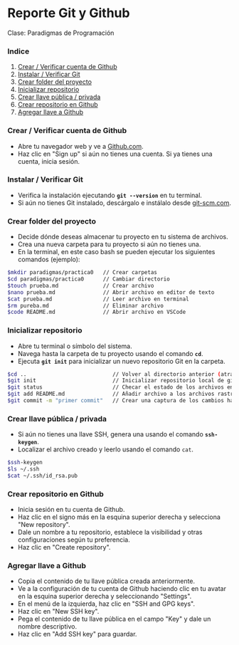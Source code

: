 # Reporte Git y Github

Clase: Paradigmas de Programación

### Indice

1. [Crear / Verificar cuenta de Github](###Crear-Verificar-cuenta-de-Github)
2. [Instalar / Verificar Git](###Instalar-/-Verificar-Git)
3. [Crear folder del proyecto](###Crear-folder-del-proyecto)
4. [Inicializar repositorio](###Inicializar-repositorio)
5. [Crear llave pública / privada](###Crear-llave-pública-/-privada)
6. [Crear repositorio en Github](###Crear-repositorio-en-Github)
7. [Agregar llave a Github](###Agregar-llave-a-Github)

### Crear / Verificar cuenta de Github

- Abre tu navegador web y ve a [Github.com](https://github.com/).
- Haz clic en "Sign up" si aún no tienes una cuenta. Si ya tienes una cuenta, inicia sesión.

### Instalar / Verificar Git

- Verifica la instalación ejecutando **`git --version`** en tu terminal.
- Si aún no tienes Git instalado, descárgalo e instálalo desde [git-scm.com](https://git-scm.com/).

### Crear folder del proyecto

- Decide dónde deseas almacenar tu proyecto en tu sistema de archivos.
- Crea una nueva carpeta para tu proyecto si aún no tienes una.
- En la terminal, en este caso bash se pueden ejecutar los siguientes comandos (ejemplo):

```bash
$mkdir paradigmas/practica0   // Crear carpetas
$cd paradigmas/practica0      // Cambiar directorio
$touch prueba.md              // Crear archivo
$nano prueba.md               // Abrir archivo en editor de texto
$cat prueba.md                // Leer archivo en terminal
$rm pureba.md                 // Eliminar archivo
$code README.md               // Abrir archivo en VSCode
```

### Inicializar repositorio

- Abre tu terminal o símbolo del sistema.
- Navega hasta la carpeta de tu proyecto usando el comando **`cd`**.
- Ejecuta **`git init`** para inicializar un nuevo repositorio Git en la carpeta.

```bash
$cd ..                           // Volver al directorio anterior (atras)
$git init                        // Inicializar repositorio local de git
$git status                      // Checar el estado de los archivos en el repositorio
$git add README.md               // Añadir archivo a los archivos rastreados
$git commit -m "primer commit"   // Crear una captura de los cambios hasta el momento
```

### Crear llave pública / privada

- Si aún no tienes una llave SSH, genera una usando el comando **`ssh-keygen`**.
- Localizar el archivo creado y leerlo usando el comando `cat`.

```bash
$ssh-keygen
$ls ~/.ssh
$cat ~/.ssh/id_rsa.pub
```

### Crear repositorio en Github

- Inicia sesión en tu cuenta de Github.
- Haz clic en el signo más en la esquina superior derecha y selecciona "New repository".
- Dale un nombre a tu repositorio, establece la visibilidad y otras configuraciones según tu preferencia.
- Haz clic en "Create repository".

### Agregar llave a Github

- Copia el contenido de tu llave pública creada anteriormente.
- Ve a la configuración de tu cuenta de Github haciendo clic en tu avatar en la esquina superior derecha y seleccionando "Settings".
- En el menú de la izquierda, haz clic en "SSH and GPG keys".
- Haz clic en "New SSH key".
- Pega el contenido de tu llave pública en el campo "Key" y dale un nombre descriptivo.
- Haz clic en "Add SSH key" para guardar.
